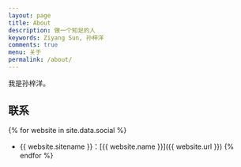 ```yaml
---
layout: page
title: About
description: 做一个知足的人
keywords: Ziyang Sun, 孙梓洋
comments: true
menu: 关于
permalink: /about/
---
```


我是孙梓洋。

## 联系

{% for website in site.data.social %}
* {{ website.sitename }}：[{{ website.name }}]({{ website.url }})
{% endfor %}
